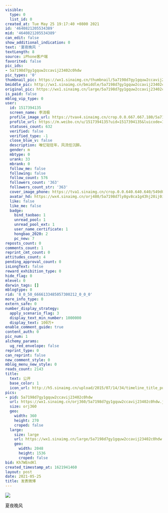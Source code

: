 ```yaml
---
visible:
  type: 0
  list_id: 0
created_at: Tue May 25 19:17:40 +0800 2021
id: '4640821205534389'
mid: '4640821205534389'
can_edit: false
show_additional_indication: 0
text: '夏夜晚风 '
textLength: 8
source: iPhone客户端
favorited: false
pic_ids:
- 5a7198d7gy1gquw2ccavij23402c0hdw
pic_types: '0'
thumbnail_pic: https://wx1.sinaimg.cn/thumbnail/5a7198d7gy1gquw2ccavij23402c0hdw.jpg
bmiddle_pic: http://wx1.sinaimg.cn/bmiddle/5a7198d7gy1gquw2ccavij23402c0hdw.jpg
original_pic: https://wx1.sinaimg.cn/large/5a7198d7gy1gquw2ccavij23402c0hdw.jpg
is_paid: false
mblog_vip_type: 0
user:
  id: 1517394135
  screen_name: 李消极
  profile_image_url: https://tvax4.sinaimg.cn/crop.0.0.667.667.180/5a7198d7ly8gv8ca1g43hj20ij0ijgly.jpg?KID=imgbed,tva&Expires=1647260049&ssig=YRcrjU06kf
  profile_url: https://m.weibo.cn/u/1517394135?uid=1517394135&luicode=10000011&lfid=2304131517394135_-_WEIBO_SECOND_PROFILE_WEIBO
  statuses_count: 632
  verified: false
  verified_type: -1
  close_blue_v: false
  description: 唯忆轻狂年，风流任沉醉。
  gender: m
  mbtype: 0
  urank: 33
  mbrank: 0
  follow_me: false
  following: false
  follow_count: 576
  followers_count: '363'
  followers_count_str: '363'
  cover_image_phone: https://tva1.sinaimg.cn/crop.0.0.640.640.640/549d0121tw1egm1kjly3jj20hs0hsq4f.jpg
  avatar_hd: https://wx4.sinaimg.cn/orj480/5a7198d7ly8gv8ca1g43hj20ij0ijgly.jpg
  like: false
  like_me: false
  badge:
    bind_taobao: 1
    unread_pool: 1
    unread_pool_ext: 1
    user_name_certificate: 1
    hongbao_2020: 2
    pc_new: 7
reposts_count: 0
comments_count: 1
reprint_cmt_count: 0
attitudes_count: 4
pending_approval_count: 0
isLongText: false
reward_exhibition_type: 0
hide_flag: 0
mlevel: 0
darwin_tags: []
mblogtype: 0
rid: '8_0_50_6666133485057300212_0_0_0'
more_info_type: 0
extern_safe: 0
number_display_strategy:
  apply_scenario_flag: 3
  display_text_min_number: 1000000
  display_text: 100万+
enable_comment_guide: true
content_auth: 0
pic_num: 1
alchemy_params:
  ug_red_envelope: false
reprint_type: 0
can_reprint: false
new_comment_style: 0
mblog_menu_new_style: 0
reads_count: 2143
title:
  text: 公开
  base_color: 1
  icon_url: http://h5.sinaimg.cn/upload/2015/07/14/34/timeline_title_public_default.png
pics:
- pid: 5a7198d7gy1gquw2ccavij23402c0hdw
  url: https://wx1.sinaimg.cn/orj360/5a7198d7gy1gquw2ccavij23402c0hdw.jpg
  size: orj360
  geo:
    width: 360
    height: 270
    croped: false
  large:
    size: large
    url: https://wx1.sinaimg.cn/large/5a7198d7gy1gquw2ccavij23402c0hdw.jpg
    geo:
      width: 2048
      height: 1536
      croped: false
bid: Kh7WEndKl
created_timestamp_at: 1621941460
layout: post
date: 2021-05-25
title: 发表微博
---
```


![](https://wx1.sinaimg.cn/large/5a7198d7gy1gquw2ccavij23402c0hdw.jpg)

夏夜晚风 

